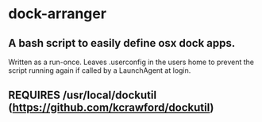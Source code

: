 # dock-arranger
## A bash script to easily define osx dock apps. 

Written as a run-once. Leaves .userconfig in the users home to prevent the script running again if called by a LaunchAgent at login.


## REQUIRES /usr/local/dockutil (https://github.com/kcrawford/dockutil)
